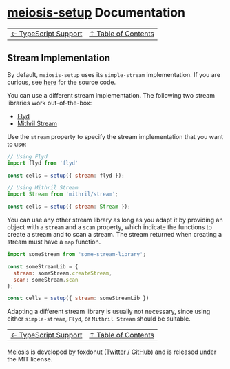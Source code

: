 # [meiosis-setup](https://meiosis.js.org/setup) Documentation

| | |
| ---- | ---- |
| [&larr; TypeScript Support](setup-typescript-support.html) | [&#8673; Table of Contents](setup-toc.html) |

## Stream Implementation

By default, `meiosis-setup` uses its `simple-stream` implementation. If you are curious, see
[here](https://github.com/foxdonut/meiosis/blob/master/helpers/setup/source/src/simple-stream/index.ts)
for the source code.

You can use a different stream implementation. The following two stream libraries work
out-of-the-box:

- [Flyd](https://github.com/paldepind/flyd)
- [Mithril Stream](https://mithril.js.org/stream.html)

Use the `stream` property to specify the stream implementation that you want to use:

```js
// Using Flyd
import flyd from 'flyd'

const cells = setup({ stream: flyd });
```

```js
// Using Mithril Stream
import Stream from 'mithril/stream';

const cells = setup({ stream: Stream });
```

You can use any other stream library as long as you adapt it by providing an object with a `stream`
and a `scan` property, which indicate the functions to create a stream and to scan a stream. The
stream returned when creating a stream must have a `map` function.

```js
import someStream from 'some-stream-library';

const someStreamLib = {
  stream: someStream.createStream,
  scan: someStream.scan
};

const cells = setup({ stream: someStreamLib })
```

Adapting a different stream library is usually not necessary, since using either `simple-stream`,
`Flyd`, or `Mithril Stream` should be suitable.

| | |
| ---- | ---- |
| [&larr; TypeScript Support](setup-typescript-support.html) | [&#8673; Table of Contents](setup-toc.html) |

[Meiosis](https://meiosis.js.org) is developed by foxdonut ([Twitter](http://twitter.com/foxdonut00) /
[GitHub](https://github.com/foxdonut)) and is released under the MIT license.
